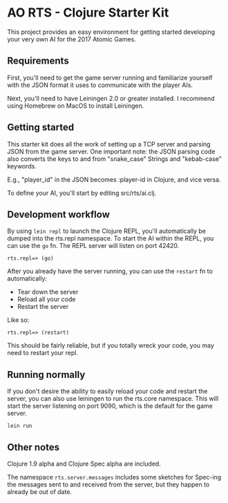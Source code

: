 AO RTS - Clojure Starter Kit
============================

This project provides an easy environment for getting started developing your
very own AI for the 2017 Atomic Games.

## Requirements

First, you'll need to get the game server running and familiarize yourself with
the JSON format it uses to communicate with the player AIs.

Next, you'll need to have Leiningen 2.0 or greater installed. I recommend using
Homebrew on MacOS to install Leiningen.

## Getting started

This starter kit does all the work of setting up a TCP server and parsing JSON
from the game server. One important note: the JSON parsing code also converts
the keys to and from "snake_case" Strings and "kebab-case" keywords.

E.g., "player_id" in the JSON becomes :player-id in Clojure, and vice versa.

To define your AI, you'll start by editing src/rts/ai.clj.

## Development workflow

By using `lein repl` to launch the Clojure REPL, you'll automatically be dumped
into the rts.repl namespace. To start the AI within the REPL, you can use the
`go` fn. The REPL server will listen on port 42420.

    rts.repl=> (go)
    
After you already have the server running, you can use the `restart` fn to
automatically:

- Tear down the server
- Reload all your code
- Restart the server

Like so:

    rts.repl=> (restart)
    
This should be fairly reliable, but if you totally wreck your code, you may
need to restart your repl.

## Running normally

If you don't desire the ability to easily reload your code and restart the
server, you can also use leiningen to run the rts.core namespace. This will
start the server listening on port 9090, which is the default for the game
server.

    lein run
    
## Other notes

Clojure 1.9 alpha and Clojure Spec alpha are included.

The namespace `rts.server.messages` includes some sketches for Spec-ing the
messages sent to and received from the server, but they happen to already be
out of date.

